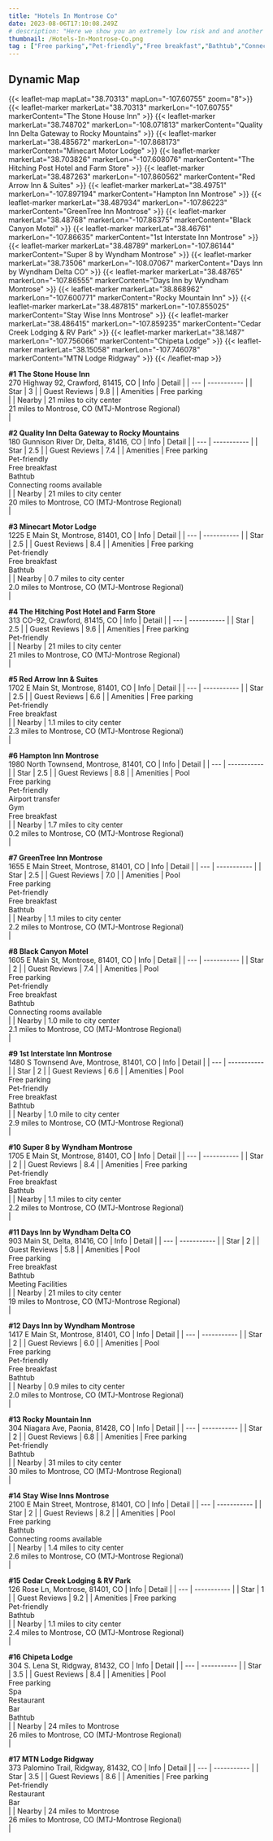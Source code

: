 ```yaml
---
title: "Hotels In Montrose Co"
date: 2023-08-06T17:10:08.249Z
# description: "Here we show you an extremely low risk and and another medium risk approach to earn passive income "
thumbnail: /Hotels-In-Montrose-Co.png
tag : ["Free parking","Pet-friendly","Free breakfast","Bathtub","Connecting rooms available","Pool","Airport transfer","Gym","Meeting Facilities","Spa","Restaurant","Bar"]
---
```


## Dynamic Map
{{< leaflet-map  mapLat="38.70313" mapLon="-107.60755" zoom="8">}}
    {{< leaflet-marker markerLat="38.70313" markerLon="-107.60755" markerContent="The Stone House Inn" >}}
    {{< leaflet-marker markerLat="38.748702" markerLon="-108.071813" markerContent="Quality Inn Delta Gateway to Rocky Mountains" >}}
    {{< leaflet-marker markerLat="38.485672" markerLon="-107.868173" markerContent="Minecart Motor Lodge" >}}
    {{< leaflet-marker markerLat="38.703826" markerLon="-107.608076" markerContent="The Hitching Post Hotel and Farm Store" >}}
    {{< leaflet-marker markerLat="38.487263" markerLon="-107.860562" markerContent="Red Arrow Inn & Suites" >}}
    {{< leaflet-marker markerLat="38.49751" markerLon="-107.897194" markerContent="Hampton Inn Montrose" >}}
    {{< leaflet-marker markerLat="38.487934" markerLon="-107.86223" markerContent="GreenTree Inn Montrose" >}}
    {{< leaflet-marker markerLat="38.48768" markerLon="-107.86375" markerContent="Black Canyon Motel" >}}
    {{< leaflet-marker markerLat="38.46761" markerLon="-107.86635" markerContent="1st Interstate Inn Montrose" >}}
    {{< leaflet-marker markerLat="38.48789" markerLon="-107.86144" markerContent="Super 8 by Wyndham Montrose" >}}
    {{< leaflet-marker markerLat="38.73506" markerLon="-108.07067" markerContent="Days Inn by Wyndham Delta CO" >}}
    {{< leaflet-marker markerLat="38.48765" markerLon="-107.86555" markerContent="Days Inn by Wyndham Montrose" >}}
    {{< leaflet-marker markerLat="38.868962" markerLon="-107.600771" markerContent="Rocky Mountain Inn" >}}
    {{< leaflet-marker markerLat="38.487815" markerLon="-107.855025" markerContent="Stay Wise Inns Montrose" >}}
    {{< leaflet-marker markerLat="38.486415" markerLon="-107.859235" markerContent="Cedar Creek Lodging & RV Park" >}}
    {{< leaflet-marker markerLat="38.1487" markerLon="-107.756066" markerContent="Chipeta Lodge" >}}
    {{< leaflet-marker markerLat="38.15058" markerLon="-107.746078" markerContent="MTN Lodge Ridgway" >}}
{{< /leaflet-map >}}


**#1 The Stone House Inn**<br>270 Highway 92, Crawford, 81415, CO
| Info | Detail |
| --- | ----------- |
| Star | 3 |
| Guest Reviews | 9.8 |
| Amenities | Free parking<br> |
| Nearby | 21 miles to city center<br>21 miles to Montrose, CO (MTJ-Montrose Regional)<br> |

**#2 Quality Inn Delta Gateway to Rocky Mountains**<br>180 Gunnison River Dr, Delta, 81416, CO
| Info | Detail |
| --- | ----------- |
| Star | 2.5 |
| Guest Reviews | 7.4 |
| Amenities | Free parking<br>Pet-friendly<br>Free breakfast<br>Bathtub<br>Connecting rooms available<br> |
| Nearby | 21 miles to city center<br>20 miles to Montrose, CO (MTJ-Montrose Regional)<br> |

**#3 Minecart Motor Lodge**<br>1225 E Main St, Montrose, 81401, CO
| Info | Detail |
| --- | ----------- |
| Star | 2.5 |
| Guest Reviews | 8.4 |
| Amenities | Free parking<br>Pet-friendly<br>Free breakfast<br>Bathtub<br> |
| Nearby | 0.7 miles to city center<br>2.0 miles to Montrose, CO (MTJ-Montrose Regional)<br> |

**#4 The Hitching Post Hotel and Farm Store**<br>313 CO-92, Crawford, 81415, CO
| Info | Detail |
| --- | ----------- |
| Star | 2.5 |
| Guest Reviews | 9.6 |
| Amenities | Free parking<br>Pet-friendly<br> |
| Nearby | 21 miles to city center<br>21 miles to Montrose, CO (MTJ-Montrose Regional)<br> |

**#5 Red Arrow Inn & Suites**<br>1702 E Main St, Montrose, 81401, CO
| Info | Detail |
| --- | ----------- |
| Star | 2.5 |
| Guest Reviews | 6.6 |
| Amenities | Free parking<br>Pet-friendly<br>Free breakfast<br> |
| Nearby | 1.1 miles to city center<br>2.3 miles to Montrose, CO (MTJ-Montrose Regional)<br> |

**#6 Hampton Inn Montrose**<br>1980 North Townsend, Montrose, 81401, CO
| Info | Detail |
| --- | ----------- |
| Star | 2.5 |
| Guest Reviews | 8.8 |
| Amenities | Pool<br>Free parking<br>Pet-friendly<br>Airport transfer<br>Gym<br>Free breakfast<br> |
| Nearby | 1.7 miles to city center<br>0.2 miles to Montrose, CO (MTJ-Montrose Regional)<br> |

**#7 GreenTree Inn Montrose**<br>1655 E Main Street, Montrose, 81401, CO
| Info | Detail |
| --- | ----------- |
| Star | 2.5 |
| Guest Reviews | 7.0 |
| Amenities | Pool<br>Free parking<br>Pet-friendly<br>Free breakfast<br>Bathtub<br> |
| Nearby | 1.1 miles to city center<br>2.2 miles to Montrose, CO (MTJ-Montrose Regional)<br> |

**#8 Black Canyon Motel**<br>1605 E Main St, Montrose, 81401, CO
| Info | Detail |
| --- | ----------- |
| Star | 2 |
| Guest Reviews | 7.4 |
| Amenities | Pool<br>Free parking<br>Pet-friendly<br>Free breakfast<br>Bathtub<br>Connecting rooms available<br> |
| Nearby | 1.0 mile to city center<br>2.1 miles to Montrose, CO (MTJ-Montrose Regional)<br> |

**#9 1st Interstate Inn Montrose**<br>1480 S Townsend Ave, Montrose, 81401, CO
| Info | Detail |
| --- | ----------- |
| Star | 2 |
| Guest Reviews | 6.6 |
| Amenities | Pool<br>Free parking<br>Pet-friendly<br>Free breakfast<br>Bathtub<br> |
| Nearby | 1.0 mile to city center<br>2.9 miles to Montrose, CO (MTJ-Montrose Regional)<br> |

**#10 Super 8 by Wyndham Montrose**<br>1705 E Main St, Montrose, 81401, CO
| Info | Detail |
| --- | ----------- |
| Star | 2 |
| Guest Reviews | 8.4 |
| Amenities | Free parking<br>Pet-friendly<br>Free breakfast<br>Bathtub<br> |
| Nearby | 1.1 miles to city center<br>2.2 miles to Montrose, CO (MTJ-Montrose Regional)<br> |

**#11 Days Inn by Wyndham Delta CO**<br>903 Main St, Delta, 81416, CO
| Info | Detail |
| --- | ----------- |
| Star | 2 |
| Guest Reviews | 5.8 |
| Amenities | Pool<br>Free parking<br>Free breakfast<br>Bathtub<br>Meeting Facilities<br> |
| Nearby | 21 miles to city center<br>19 miles to Montrose, CO (MTJ-Montrose Regional)<br> |

**#12 Days Inn by Wyndham Montrose**<br>1417 E Main St, Montrose, 81401, CO
| Info | Detail |
| --- | ----------- |
| Star | 2 |
| Guest Reviews | 6.0 |
| Amenities | Pool<br>Free parking<br>Pet-friendly<br>Free breakfast<br>Bathtub<br> |
| Nearby | 0.9 miles to city center<br>2.0 miles to Montrose, CO (MTJ-Montrose Regional)<br> |

**#13 Rocky Mountain Inn**<br>304 Niagara Ave, Paonia, 81428, CO
| Info | Detail |
| --- | ----------- |
| Star | 2 |
| Guest Reviews | 6.8 |
| Amenities | Free parking<br>Pet-friendly<br>Bathtub<br> |
| Nearby | 31 miles to city center<br>30 miles to Montrose, CO (MTJ-Montrose Regional)<br> |

**#14 Stay Wise Inns Montrose**<br>2100 E Main Street, Montrose, 81401, CO
| Info | Detail |
| --- | ----------- |
| Star | 2 |
| Guest Reviews | 8.2 |
| Amenities | Pool<br>Free parking<br>Bathtub<br>Connecting rooms available<br> |
| Nearby | 1.4 miles to city center<br>2.6 miles to Montrose, CO (MTJ-Montrose Regional)<br> |

**#15 Cedar Creek Lodging & RV Park**<br>126 Rose Ln, Montrose, 81401, CO
| Info | Detail |
| --- | ----------- |
| Star | 1 |
| Guest Reviews | 9.2 |
| Amenities | Free parking<br>Pet-friendly<br>Bathtub<br> |
| Nearby | 1.1 miles to city center<br>2.4 miles to Montrose, CO (MTJ-Montrose Regional)<br> |

**#16 Chipeta Lodge**<br>304 S. Lena St, Ridgway, 81432, CO
| Info | Detail |
| --- | ----------- |
| Star | 3.5 |
| Guest Reviews | 8.4 |
| Amenities | Pool<br>Free parking<br>Spa<br>Restaurant<br>Bar<br>Bathtub<br> |
| Nearby | 24 miles to Montrose<br>26 miles to Montrose, CO (MTJ-Montrose Regional)<br> |

**#17 MTN Lodge Ridgway**<br>373 Palomino Trail, Ridgway, 81432, CO
| Info | Detail |
| --- | ----------- |
| Star | 3.5 |
| Guest Reviews | 8.6 |
| Amenities | Free parking<br>Pet-friendly<br>Restaurant<br>Bar<br> |
| Nearby | 24 miles to Montrose<br>26 miles to Montrose, CO (MTJ-Montrose Regional)<br> |

